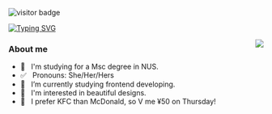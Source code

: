 ![visitor badge](https://visitor-badge.glitch.me/badge?page_id=riverhell-ai.visitor-badge&left_text=MyPageVisitors)

<a href="https://git.io/typing-svg"><img src="https://readme-typing-svg.demolab.com?font=Fira+Code&weight=500&size=30&pause=1500&width=435&lines=Welcome+to+my+homepage!+%3A-)" alt="Typing SVG" /></a>

<img align="right" src="https://github-readme-stats.vercel.app/api?username=riverhell-ai&theme=default&show_icons=true" />

### About me
- 🏫 &nbsp; I'm studying for a Msc degree in NUS.
- ✅ &nbsp; Pronouns: She/Her/Hers
- 🌱 &nbsp; I’m currently studying frontend developing.
- 🎨 &nbsp; I'm interested in beautiful designs.
- 🌮 &nbsp; I prefer KFC than McDonald, so V me ¥50 on Thursday!


<!-- 

![Metrics](https://metrics.lecoq.io/riverhell-ai?template=classic&base=header%2C%20activity%2C%20community%2C%20repositories%2C%20metadata&base.indepth=false&base.hireable=false&base.skip=false&config.timezone=Asia%2FSingapore)

[![Top Langs](https://github-readme-stats.vercel.app/api/top-langs/?username=riverhell-ai&layout=compact)](https://github.com/anuraghazra/github-readme-stats)

[![Ashutosh's github activity graph](https://github-readme-activity-graph.cyclic.app/graph?username=riverhell-ai&theme=minimal)](https://github.com/ashutosh00710/github-readme-activity-graph) -->

